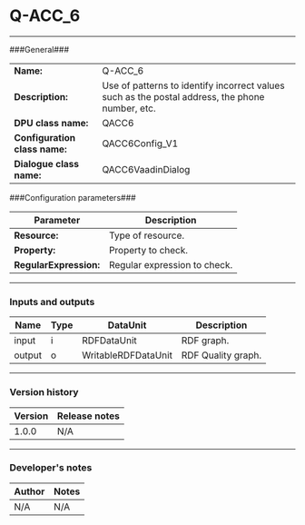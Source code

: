 # Q-ACC_6 #
----------

###General###

|                              |                                                                                               |
|------------------------------|-----------------------------------------------------------------------------------------------|
|**Name:**                     |Q-ACC_6 							                                                               |
|**Description:**              |Use of patterns to identify incorrect values such as the postal address, the phone number, etc.|
|**DPU class name:**           |QACC6     						                                                               |
|**Configuration class name:** |QACC6Config_V1                           		                                               |
|**Dialogue class name:**      |QACC6VaadinDialog                                      					                       |


###Configuration parameters###


|Parameter                     |Description                   |
|------------------------------|------------------------------|
|**Resource:** 	               |Type of resource.             |
|**Property:**		           |Property to check.            |
|**RegularExpression:**		   |Regular expression to check.  |

***

### Inputs and outputs ###

|Name              |Type     |DataUnit                     |Description          |
|------------------|---------|-----------------------------|---------------------|
|input  	       |i 	     |RDFDataUnit 		           |RDF graph.			 |
|output 	       |o 	     |WritableRDFDataUnit 	       |RDF Quality graph.   |

***

### Version history ###

|Version            |Release notes        |
|-------------------|---------------------|
|1.0.0              |N/A                  |

***

### Developer's notes ###

|Author            |Notes                 |
|------------------|----------------------|
|N/A               |N/A                   | 
